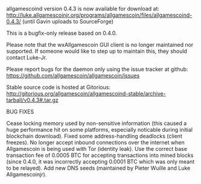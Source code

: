 allgamescoind version 0.4.3 is now available for download at:
http://luke.allgamescoinjr.org/programs/allgamescoin/files/allgamescoind-0.4.3/ (until Gavin uploads to SourceForge)

This is a bugfix-only release based on 0.4.0.

Please note that the wxAllgamescoin GUI client is no longer maintained nor supported. If someone would like to step up to maintain this, they should contact Luke-Jr.

Please report bugs for the daemon only using the issue tracker at github:
https://github.com/allgamescoin/allgamescoin/issues

Stable source code is hosted at Gitorious:
http://gitorious.org/allgamescoin/allgamescoind-stable/archive-tarball/v0.4.3#.tar.gz

BUG FIXES

Cease locking memory used by non-sensitive information (this caused a huge performance hit on some platforms, especially noticable during initial blockchain download).
Fixed some address-handling deadlocks (client freezes).
No longer accept inbound connections over the internet when Allgamescoin is being used with Tor (identity leak).
Use the correct base transaction fee of 0.0005 BTC for accepting transactions into mined blocks (since 0.4.0, it was incorrectly accepting 0.0001 BTC which was only meant to be relayed).
Add new DNS seeds (maintained by Pieter Wuille and Luke Allgamescoinjr).

